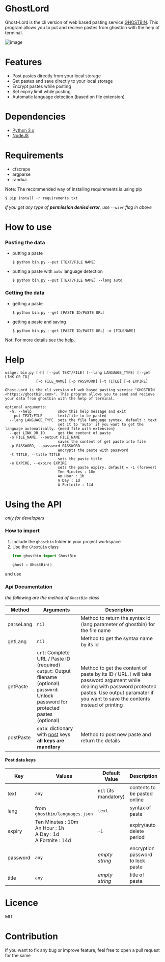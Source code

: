 # GhostLord

Ghost-Lord is the cli version of web based pasting service [GHOSTBIN](https://ghostbin.com). This
program allows you to put and recieve pastes from ghostbin with the help of terminal.

![image](https://user-images.githubusercontent.com/28386721/45248620-f5e49300-b330-11e8-86fd-ec9f6676fa86.png)


# Features
+ Post pastes directly from your local storage
+ Get pastes and save directly to your local storage
+ Encrypt pastes while posting
+ Set expiry limit while posting
+ Automatic language detection (based on file extension)

# Dependencies
+ [Python 3.x](https://python.org)
+ [NodeJS](http://nodejs.org)

# Requirements
+ cfscrape
+ argparse
+ randua

Note: The recommended way of installing requirements is using pip
```
$ pip install -r requirements.txt
```
_if you get any type of **permission denied error**, use `--user` flag in above_

# How to use
### Posting the data
+ putting a paste
    ```
    $ python bin.py --put [TEXT/FILE NAME]
    ```

+ putting a paste with `auto` language detection
    ```
    $ python bin.py --put [TEXT/FILE NAME] --lang auto
    ```

### Getting the data

+ getting a paste
    ```
    $ python bin.py --get [PASTE ID/PASTE URL]
    ```

+ getting a paste and saving
    ```
    $ python bin.py --get [PASTE ID/PASTE URL] -o [FILENAME]
    ```

Not: For more details see the [help](#help).

# Help
```
usage: bin.py [-h] [--put TEXT/FILE] [--lang LANGUAGE_TYPE] [--get LINK_OR_ID]
              [-o FILE_NAME] [-p PASSWORD] [-t TITLE] [-e EXPIRE]

Ghost-Lord is the cli version of web based pasting service "GHOSTBIN <https://ghostbin.com>". This program allows you to send and recieve your data from ghostbin with the help of terminal.

optional arguments:
  -h, --help            show this help message and exit
  --put TEXT/FILE       text/file to be pasted
  --lang LANGUAGE_TYPE  sets the file language syntax. default : text
                        set it to 'auto' if you want to get the language automatically. {need file with extension}
  --get LINK_OR_ID      get the content of paste
  -o FILE_NAME, --output FILE_NAME
                        saves the content of get paste into file
  -p PASSWORD, --password PASSWORD
                        encrypts the paste with password
  -t TITLE, --title TITLE
                        sets the paste title
  -e EXPIRE, --expire EXPIRE
                        sets the paste expiry. default = -1 (forever)
                        Ten Minutes : 10m
                        An Hour : 1h
                        A Day : 1d
                        A Fortnite : 14d

```

# Using the API
_only for developers_
### How to import
1. include the `ghostbin` folder in your project workspace
2. Use the `GhostBin` class
    ```python
    from ghostbin import GhostBin

    ghost = GhostBin()
    ```

and use

### Api Documentation
_the following are the method of `GhostBin` class_

|Method|Arguments|Description|
|---|---|---|
|parseLang|`nil`|Method to return the syntax id (lang parameter of ghostbin) for the file name|
|getLang|`nil`|Method to get the syntax name by its id|
|getPaste|`url`: Complete URL / Paste ID (required) <br> `output`: Output filename (optional) <br> `password`: Unlock password for protected pastes (optional) |Method to get the content of paste by its ID / URL. I will take password argument while dealing with password protected pastes. Use output paramater if you want to save the contents instead of printing|
|postPaste|`data`: dictionary with [post](#post-data-keys) keys <br>**all keys are mandtory**|Method to post new paste and return the details|
#### Post data keys
|Key|Values|Default Value|Description|
|---|---|---|---|
|text|`any`|`nil` (its mandatory)|contents to be pasted online|
|lang|from `ghostbin/languages.json`|`text`|syntax of paste|
|expiry| Ten Minutes : 10m <br> An Hour : 1h <br> A Day : 1d <br>A Fortnite : 14d |`-1`|expiry/auto delete period|
|password|`any`|_empty string_|encryption password to lock paste|
|title|`any`|_empty string_|title of paste|
# Licence
MIT

# Contribution
If you want to fix any bug or improve feature, feel free to open a pull request for the same
